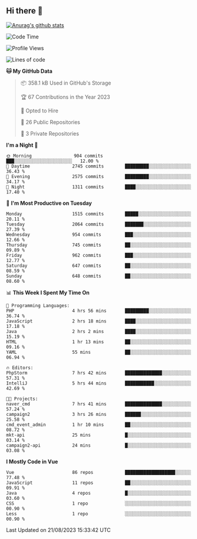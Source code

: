 ## Hi there 👋

[![Anurag's github stats](https://github-readme-stats.vercel.app/api?username=Songwonseok)](https://github.com/anuraghazra/github-readme-stats)



<!--START_SECTION:waka-->
![Code Time](http://img.shields.io/badge/Code%20Time-2%2C461%20hrs%2033%20mins-blue)

![Profile Views](http://img.shields.io/badge/Profile%20Views-0-blue)

![Lines of code](https://img.shields.io/badge/From%20Hello%20World%20I%27ve%20Written-35.0%20million%20lines%20of%20code-blue)

**🐱 My GitHub Data** 

> 📦 358.1 kB Used in GitHub's Storage 
 > 
> 🏆 67 Contributions in the Year 2023
 > 
> 💼 Opted to Hire
 > 
> 📜 26 Public Repositories 
 > 
> 🔑 3 Private Repositories 
 > 
**I'm a Night 🦉** 

```text
🌞 Morning                904 commits         ███░░░░░░░░░░░░░░░░░░░░░░   12.00 % 
🌆 Daytime                2745 commits        █████████░░░░░░░░░░░░░░░░   36.43 % 
🌃 Evening                2575 commits        █████████░░░░░░░░░░░░░░░░   34.17 % 
🌙 Night                  1311 commits        ████░░░░░░░░░░░░░░░░░░░░░   17.40 % 
```
📅 **I'm Most Productive on Tuesday** 

```text
Monday                   1515 commits        █████░░░░░░░░░░░░░░░░░░░░   20.11 % 
Tuesday                  2064 commits        ███████░░░░░░░░░░░░░░░░░░   27.39 % 
Wednesday                954 commits         ███░░░░░░░░░░░░░░░░░░░░░░   12.66 % 
Thursday                 745 commits         ██░░░░░░░░░░░░░░░░░░░░░░░   09.89 % 
Friday                   962 commits         ███░░░░░░░░░░░░░░░░░░░░░░   12.77 % 
Saturday                 647 commits         ██░░░░░░░░░░░░░░░░░░░░░░░   08.59 % 
Sunday                   648 commits         ██░░░░░░░░░░░░░░░░░░░░░░░   08.60 % 
```


📊 **This Week I Spent My Time On** 

```text
💬 Programming Languages: 
PHP                      4 hrs 56 mins       █████████░░░░░░░░░░░░░░░░   36.74 % 
JavaScript               2 hrs 18 mins       ████░░░░░░░░░░░░░░░░░░░░░   17.18 % 
Java                     2 hrs 2 mins        ████░░░░░░░░░░░░░░░░░░░░░   15.19 % 
HTML                     1 hr 13 mins        ██░░░░░░░░░░░░░░░░░░░░░░░   09.16 % 
YAML                     55 mins             ██░░░░░░░░░░░░░░░░░░░░░░░   06.94 % 

🔥 Editors: 
PhpStorm                 7 hrs 42 mins       ██████████████░░░░░░░░░░░   57.31 % 
IntelliJ                 5 hrs 44 mins       ███████████░░░░░░░░░░░░░░   42.69 % 

🐱‍💻 Projects: 
naver_cmd                7 hrs 41 mins       ██████████████░░░░░░░░░░░   57.24 % 
campaign2                3 hrs 26 mins       ██████░░░░░░░░░░░░░░░░░░░   25.58 % 
cmd_event_admin          1 hr 10 mins        ██░░░░░░░░░░░░░░░░░░░░░░░   08.72 % 
mkt-api                  25 mins             █░░░░░░░░░░░░░░░░░░░░░░░░   03.14 % 
campaign2-api            24 mins             █░░░░░░░░░░░░░░░░░░░░░░░░   03.08 % 
```

**I Mostly Code in Vue** 

```text
Vue                      86 repos            ███████████████████░░░░░░   77.48 % 
JavaScript               11 repos            ██░░░░░░░░░░░░░░░░░░░░░░░   09.91 % 
Java                     4 repos             █░░░░░░░░░░░░░░░░░░░░░░░░   03.60 % 
CSS                      1 repo              ░░░░░░░░░░░░░░░░░░░░░░░░░   00.90 % 
Less                     1 repo              ░░░░░░░░░░░░░░░░░░░░░░░░░   00.90 % 
```




 Last Updated on 21/08/2023 15:33:42 UTC
<!--END_SECTION:waka-->
